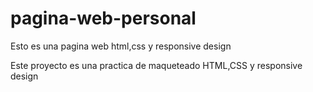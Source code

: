 # pagina-web-personal
Esto es una pagina web html,css y responsive design

Este proyecto es una practica de maqueteado HTML,CSS y responsive design
